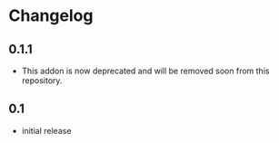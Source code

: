 # Changelog

## 0.1.1

- This addon is now deprecated and will be removed soon from this repository.

## 0.1

- initial release
